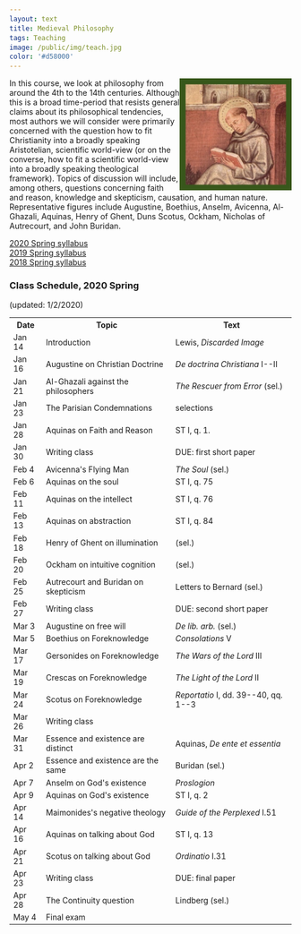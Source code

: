 ```yaml
---
layout: text
title: Medieval Philosophy
tags: Teaching
image: /public/img/teach.jpg
color: '#d58000'
---
```


<img class="img-single" align="right" src="/public/img/medieval.jpg" width="200">

In this course, we look at philosophy from around the 4th to the 14th centuries. Although this is a broad time-period that resists general claims about its philosophical tendencies, most authors we will consider were primarily concerned with the question how to fit Christianity into a broadly speaking Aristotelian, scientific world-view (or on the converse, how to fit a scientific world-view into a broadly speaking theological framework). Topics of discussion will include, among others, questions concerning faith and reason, knowledge and skepticism, causation, and human nature. Representative figures include Augustine, Boethius, Anselm, Avicenna, Al-Ghazali, Aquinas, Henry of Ghent, Duns Scotus, Ockham, Nicholas of Autrecourt, and John Buridan.



<a href="http://zitavtoth.com/2_teaching/Medieval/Medieval2020.pdf">2020 Spring syllabus</a><br>
<a href="http://zitavtoth.com/2_teaching/Medieval/Medieval2019.pdf">2019 Spring syllabus</a><br>
<a href="http://zitavtoth.com/2_teaching/Medieval/Medieval2018.pdf">2018 Spring syllabus</a><br>



### Class Schedule, 2020 Spring
(updated: 1/2/2020)


<table>
  <tr>
    <th>Date</th>
    <th>Topic</th>
		<th> Text</th>
  </tr>
  <tr>
    <td>Jan 14</td>
		<td>Introduction</td>
		<td>Lewis, <i>Discarded Image</i></td>
  </tr>
  <tr>
    <td>Jan 16</td>
		<td>Augustine on Christian Doctrine</td>
		<td><i>De doctrina Christiana</i> I--II</td>
  </tr>
	<tr>
		<td>Jan 21</td>
		<td>Al-Ghazali against the philosophers</td>
		<td><i>The Rescuer from Error</i> (sel.)</td>
</tr>
	<tr>
    <td>Jan 23</td>
		<td>The Parisian Condemnations</td>
		<td>selections</td>
</tr>
	<tr>
    <td>Jan 28</td>
		<td>Aquinas on Faith and Reason</td>
		<td>ST I, q. 1.</td>
</tr>
	<tr>
    <td>Jan 30</td>
		<td>Writing class</td>
		<td>DUE: first short paper</td>
</tr>
	<tr>
    <td>Feb 4</td>
		<td>Avicenna's Flying Man</td>
		<td><i>The Soul</i> (sel.)</td>
</tr>
	<tr>
    <td>Feb 6</td>
		<td>Aquinas on the soul</td>
		<td>ST I, q. 75</td>
  </tr>
	<tr>
		<td>Feb 11</td>
		<td>Aquinas on the intellect</td>
		<td>ST I, q. 76</td>
</tr>
	<tr>
		<td>Feb 13</td>
		<td>Aquinas on abstraction</td>
		<td>ST I, q. 84</td>
</tr>
	<tr>
		<td>Feb 18</td>
		<td>Henry of Ghent on illumination</td>
		<td>(sel.)</td>
</tr>
	<tr>
    <td>Feb 20</td>
		<td> Ockham on intuitive cognition</td>
		<td>(sel.)</td>
</tr>
	<tr>
		<td>Feb 25</td>
		<td> Autrecourt and Buridan on skepticism</td>
		<td>Letters to Bernard (sel.)</td>
</tr>
	<tr>
		<td>Feb 27</td>
		<td>Writing class </td>
		<td>DUE: second short paper</td>
</tr>
	<tr>
		<td>Mar 3</td>
		<td>Augustine on free will</td>
		<td><i>De lib. arb.</i> (sel.)</td>
</tr>
	<tr>
		<td>Mar 5</td>
		<td>Boethius on Foreknowledge</td>
		<td><i>Consolations</i> V</td>
</tr>
	<tr>
		<td>Mar 17</td>
		<td> Gersonides on Foreknowledge</td>
		<td><i>The Wars of the Lord</i> III</td>
	</tr>
	<tr>
		<td>Mar 19</td>
		<td>Crescas on Foreknowledge</td>
		<td><i>The Light of the Lord</i> II</td>
</tr>
	<tr>
		<td>Mar 24</td>
		<td> Scotus on Foreknowledge </td>
		<td><i>Reportatio</i> I, dd. 39--40, qq. 1--3</td>
	</tr>
	<tr>
    <td>Mar 26</td>
		<td> Writing class</td>
		<td></td>
</tr>
	<tr>
		<td>Mar 31</td>
		<td> Essence and existence are distinct</td>
		<td>Aquinas, <i>De ente et essentia</i></td>
	</tr>
	<tr>
		<td>Apr 2</td>
		<td>Essence and existence are the same</td>
		<td>Buridan (sel.)</td>
</tr>
	<tr>
		<td>Apr 7</td>
		<td>Anselm on God's existence</td>
		<td><i>Proslogion</i></td>
	</tr>
	<tr>
		<td>Apr 9</td>
		<td>Aquinas on God's existence</td>
		<td>ST I, q. 2</td>
</tr>
	<tr>
		<td>Apr 14</td>
		<td>Maimonides's negative theology</td>
		<td><i>Guide of the Perplexed</i> I.51</td>
</tr>
	<tr>
		<td>Apr 16</td>
		<td>Aquinas on talking about God</td>
		<td>ST I, q. 13</td>
	</tr>
	<tr>
		<td>Apr 21</td>
		<td>Scotus on talking about God</td>
		<td><i>Ordinatio</i> I.31</td>
</tr>
	<tr>
		<td>Apr 23</td>
		<td> Writing class</td>
		<td>DUE: final paper</td>
</tr>
	<tr>
		<td>Apr 28</td>
		<td>The Continuity question</td>
		<td>Lindberg (sel.)</td>
</tr>
	<tr>
		<td>May 4</td>
		<td>Final exam</td>
		<td></td>
	</tr>
	</table>
